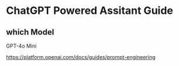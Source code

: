 # ChatGPT Powered Assitant Guide

## which Model

GPT-4o Mini

<https://platform.openai.com/docs/guides/prompt-engineering>
